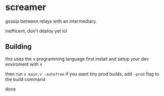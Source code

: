 # screamer
gossip between relays with an intermediary.

inefficent, don't deploy yet lol

## Building
this uses the v programming language
first install and setup your dev enviroment with v

then run `v main.v -autofree`
if you want tiny prod builds, add `-prod` flag to the build command

done